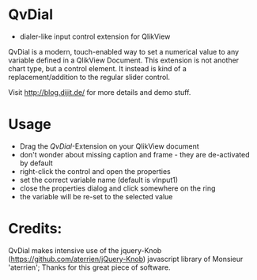 QvDial
======

- dialer-like input control extension for QlikView


QvDial is a modern, touch-enabled way to set a numerical value to any variable defined in a QlikView Document.
This extension is not another chart type, but a control element. It instead is kind of a replacement/addition to the regular slider control. 

Visit http://blog.dijit.de/ for more details and demo stuff.

Usage
=====

- Drag the *QvDial*-Extension on your QlikView document
- don't wonder about missing caption and frame - they are de-activated by default
- right-click the control and open the properties
- set the correct variable name (default is vInput1)
- close the properties dialog and click somewhere on the ring
- the variable will be re-set to the selected value


Credits:
========
QvDial makes intensive use of the jquery-Knob (https://github.com/aterrien/jQuery-Knob) javascript library of Monsieur 'aterrien'; Thanks for this great piece of software.

 